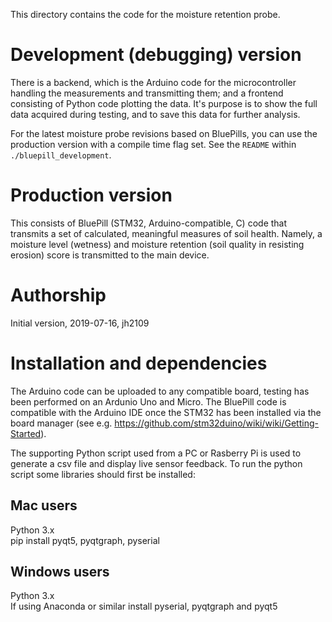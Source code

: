 This directory contains the code for the moisture retention probe.

# Development (debugging) version
There is a backend, which is the Arduino code for the microcontroller handling the measurements and transmitting them; and a frontend consisting of Python code plotting the data. It's purpose is to show the full data acquired during testing, and to save this data for further analysis.

For the latest moisture probe revisions based on BluePills, you can use the production version with a compile time flag set. See the `README` within `./bluepill_development`.

# Production version
This consists of BluePill (STM32, Arduino-compatible, C) code that transmits a set of calculated, meaningful measures of soil health. Namely, a moisture level (wetness) and moisture retention (soil quality in resisting erosion) score is transmitted to the main device.

# Authorship
Initial version, 2019-07-16, jh2109

# Installation and dependencies
The Arduino code can be uploaded to any compatible board, testing has been performed on an Ardunio Uno and Micro. The BluePill code is compatible with the Arduino IDE once the STM32 has been installed via the board manager (see e.g. https://github.com/stm32duino/wiki/wiki/Getting-Started).

The supporting Python script used from a PC or Rasberry Pi is used to generate a csv file and display live sensor feedback. To run the python script some libraries should first be installed:

## Mac users
Python 3.x <br />
pip install pyqt5, pyqtgraph, pyserial

## Windows users
Python 3.x <br />
If using Anaconda or similar install pyserial, pyqtgraph and pyqt5

